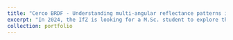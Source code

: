 ```yaml
---
title: "Cerco BRDF - Understanding multi-angular reflectance patterns in a <em>Cercospora beticola</em> trial."
excerpt: "In 2024, the IfZ is looking for a M.Sc. student to explore the diurnal variability of leaf angle distribution (LAD) in a cercospora/sugar beet variety trial. The goal is to understand the dynamics of angular leaf movement throughout multiple days and link this to weather parameters. Different sugar beet cultivars, inoculated with *Cercospora beticola* and healthy plants will be assessed. Eventually, the results will be used to link them to aerial reflectance data and evaluate to what extent diurnal variability in LAD in affecting spectral signals."
collection: portfolio
---
```

